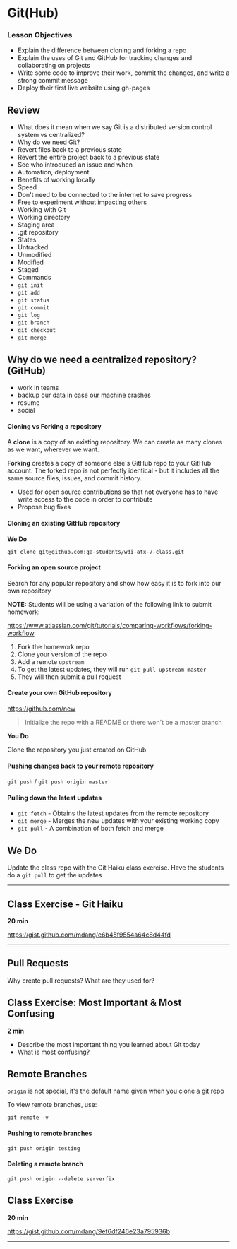 # Git(Hub)

### Lesson Objectives

* Explain the difference between cloning and forking a repo
* Explain the uses of Git and GitHub for tracking changes and collaborating on projects
* Write some code to improve their work, commit the changes, and write a strong commit message
* Deploy their first live website using gh-pages

## Review

- What does it mean when we say Git is a distributed version control system vs centralized?
- Why do we need Git? 
 - Revert files back to a previous state
 - Revert the entire project back to a previous state
 - See who introduced an issue and when
 - Automation, deployment 
- Benefits of working locally
 - Speed
 - Don't need to be connected to the internet to save progress
 - Free to experiment without impacting others
- Working with Git
 - Working directory
 - Staging area
 - .git repository
- States 
 - Untracked
 - Unmodified
 - Modified
 - Staged
- Commands
 - `git init`
 - `git add`
 - `git status`
 - `git commit`
 - `git log`
 - `git branch`
 - `git checkout`
 - `git merge`

## Why do we need a centralized repository? (GitHub)

* work in teams
* backup our data in case our machine crashes
* resume
* social

#### Cloning vs Forking a repository

A **clone** is a copy of an existing repository. We can create as many clones as we want, wherever we want.

**Forking** creates a copy of someone else's GitHub repo to your GitHub account. The forked repo is not perfectly identical - but it includes all the same source files, issues, and commit history.
  - Used for open source contributions so that not everyone has to have write access to the code in order to contribute
  - Propose bug fixes

#### Cloning an existing GitHub repository 

**We Do**

``` git clone git@github.com:ga-students/wdi-atx-7-class.git ```

#### Forking an open source project

Search for any popular repository and show how easy it is to fork into our own repository

**NOTE:** Students will be using a variation of the following link to submit homework:

https://www.atlassian.com/git/tutorials/comparing-workflows/forking-workflow

1. Fork the homework repo
2. Clone your version of the repo 
3. Add a remote ```upstream``` 
4. To get the latest updates, they will run ``` git pull upstream master ```
5. They will then submit a pull request 

#### Create your own GitHub repository

https://github.com/new

> Initialize the repo with a README or there won't be a master branch

**You Do**

Clone the repository you just created on GitHub

#### Pushing changes back to your remote repository

``` git push ``` / ``` git push origin master ```

#### Pulling down the latest updates 

* ``` git fetch ``` - Obtains the latest updates from the remote repository
* ``` git merge ``` - Merges the new updates with your existing working copy
* ``` git pull ``` - A combination of both fetch and merge

## We Do

Update the class repo with the Git Haiku class exercise. Have the students do a ``` git pull ``` to get the updates

<hr>

## Class Exercise  - Git Haiku

**20 min**

https://gist.github.com/mdang/e6b45f9554a64c8d44fd

<hr>

## Pull Requests

Why create pull requests? What are they used for?

## Class Exercise: Most Important & Most Confusing

**2 min**

* Describe the most important thing you learned about Git today 
* What is most confusing? 

## Remote Branches

``` origin ``` is not special, it's the default name given when you clone a git repo

To view remote branches, use: 

``` 
git remote -v 
```

#### Pushing to remote branches

``` git push origin testing ```

#### Deleting a remote branch

``` git push origin --delete serverfix ```

## Class Exercise 

**20 min**

https://gist.github.com/mdang/9ef6df246e23a795936b

<hr>
